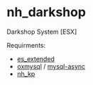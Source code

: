 # nh_darkshop
Darkshop System [ESX]

Requirments:
<a href="https://github.com/mitlight/es_extended">
  - es_extended  </a>
  - <a href="https://github.com/overextended/oxmysql">oxmysql</a> / <a href="https://github.com/brouznouf/fivem-mysql-async">mysql-async</a>
  - <a href="https://github.com/xneuh/nh_kp">nh_kp</a>
